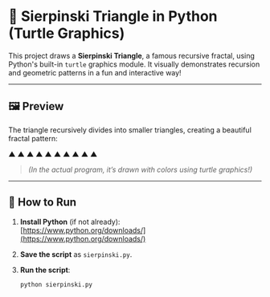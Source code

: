 # 🧊 Sierpinski Triangle in Python (Turtle Graphics)

This project draws a **Sierpinski Triangle**, a famous recursive fractal, using Python's built-in `turtle` graphics module. It visually demonstrates recursion and geometric patterns in a fun and interactive way!

---

## 🖼️ Preview

The triangle recursively divides into smaller triangles, creating a beautiful fractal pattern:

   ▲
  ▲ ▲
 ▲ ▲ ▲
▲ ▲ ▲ ▲


> *(In the actual program, it’s drawn with colors using turtle graphics!)*

---

## 🚀 How to Run

1. **Install Python** (if not already):  
   [https://www.python.org/downloads/](https://www.python.org/downloads/)

2. **Save the script** as `sierpinski.py`.

3. **Run the script**:

   ```sh
   python sierpinski.py
   ```
